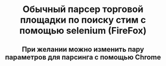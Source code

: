 <h1 align="center">Обычный парсер торговой площадки по поиску стим с помощью selenium (FireFox)</h1>
<h2 align="center">При желании можно изменить пару параметров для парсинга с помощью Chrome</h2>
